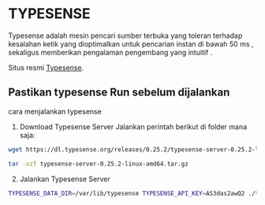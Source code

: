 # TYPESENSE
Typesense adalah mesin pencari sumber terbuka yang toleran terhadap kesalahan ketik yang dioptimalkan untuk pencarian instan di bawah 50 ms , sekaligus memberikan pengalaman pengembang yang intuitif .

Situs resmi [Typesense](https://typesense.org/ "Typesense").

## Pastikan typesense Run sebelum dijalankan
cara menjalankan typesense

1. Download Typesense Server Jalankan perintah berikut di folder mana saja:

``` bash 
wget https://dl.typesense.org/releases/0.25.2/typesense-server-0.25.2-linux-amd64.tar.gz
```
```bash
tar -xzf typesense-server-0.25.2-linux-amd64.tar.gz
```
2. Jalankan Typesense Server
``` bash
TYPESENSE_DATA_DIR=/var/lib/typesense TYPESENSE_API_KEY=AS3das2awQ2 ./typesense-server
```
